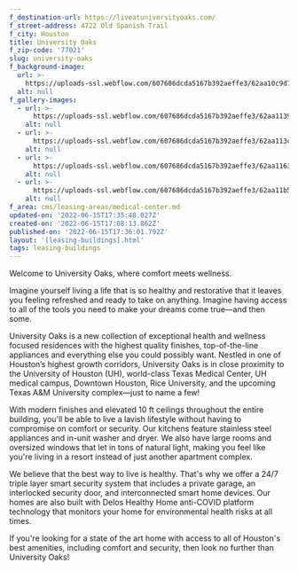 ```yaml
---
f_destination-url: https://liveatuniversityoaks.com/
f_street-address: 4722 Old Spanish Trail
f_city: Houston
title: University Oaks
f_zip-code: '77021'
slug: university-oaks
f_background-image:
  url: >-
    https://uploads-ssl.webflow.com/607686dcda5167b392aeffe3/62aa10c9d708d28691fb8f07_view_driveway_2-1080x1080-040720-opt.jpeg
  alt: null
f_gallery-images:
  - url: >-
      https://uploads-ssl.webflow.com/607686dcda5167b392aeffe3/62aa11397147dcbff50d8aa2_Living_Kitchen_View_001_26.11.2020-1-1080x1080-opt.jpg
    alt: null
  - url: >-
      https://uploads-ssl.webflow.com/607686dcda5167b392aeffe3/62aa113ce097bb91fee3c593_Dog_Park_View-1080x1080-040720-opt.jpeg
    alt: null
  - url: >-
      https://uploads-ssl.webflow.com/607686dcda5167b392aeffe3/62aa116303c8d7c42cd9bbae_view3_grill-area-1080x1080-040720-opt.jpeg
    alt: null
  - url: >-
      https://uploads-ssl.webflow.com/607686dcda5167b392aeffe3/62aa11b595756006b9a5b47c_UO-Living_Kitchen_View_02_26.11.2020-700x400-opt.jpg
    alt: null
f_area: cms/leasing-areas/medical-center.md
updated-on: '2022-06-15T17:35:48.027Z'
created-on: '2022-06-15T17:08:13.862Z'
published-on: '2022-06-15T17:36:01.792Z'
layout: '[leasing-buildings].html'
tags: leasing-buildings
---
```


Welcome to University Oaks, where comfort meets wellness.  

Imagine yourself living a life that is so healthy and restorative that it leaves you feeling refreshed and ready to take on anything. Imagine having access to all of the tools you need to make your dreams come true—and then some.  

University Oaks is a new collection of exceptional health and wellness focused residences with the highest quality finishes, top-of-the-line appliances and everything else you could possibly want. Nestled in one of Houston’s highest growth corridors, University Oaks is in close proximity to the University of Houston (UH), world-class Texas Medical Center, UH medical campus, Downtown Houston, Rice University, and the upcoming Texas A&M University complex—just to name a few!  

With modern finishes and elevated 10 ft ceilings throughout the entire building, you'll be able to live a lavish lifestyle without having to compromise on comfort or security. Our kitchens feature stainless steel appliances and in-unit washer and dryer. We also have large rooms and oversized windows that let in tons of natural light, making you feel like you're living in a resort instead of just another apartment complex.  

We believe that the best way to live is healthy. That's why we offer a 24/7 triple layer smart security system that includes a private garage, an interlocked security door, and interconnected smart home devices. Our homes are also built with Delos Healthy Home anti-COVID platform technology that monitors your home for environmental health risks at all times.  

If you're looking for a state of the art home with access to all of Houston's best amenities, including comfort and security, then look no further than University Oaks!
